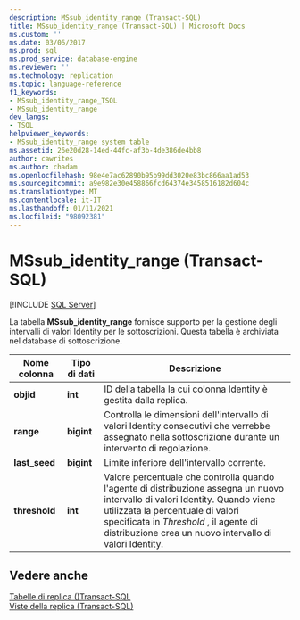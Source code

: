 ```yaml
---
description: MSsub_identity_range (Transact-SQL)
title: MSsub_identity_range (Transact-SQL) | Microsoft Docs
ms.custom: ''
ms.date: 03/06/2017
ms.prod: sql
ms.prod_service: database-engine
ms.reviewer: ''
ms.technology: replication
ms.topic: language-reference
f1_keywords:
- MSsub_identity_range_TSQL
- MSsub_identity_range
dev_langs:
- TSQL
helpviewer_keywords:
- MSsub_identity_range system table
ms.assetid: 26e20d28-14ed-44fc-af3b-4de386de4bb8
author: cawrites
ms.author: chadam
ms.openlocfilehash: 98e4e7ac62890b95b99dd3020e83bc866aa1ad53
ms.sourcegitcommit: a9e982e30e458866fcd64374e3458516182d604c
ms.translationtype: MT
ms.contentlocale: it-IT
ms.lasthandoff: 01/11/2021
ms.locfileid: "98092381"
---
```

# <a name="mssub_identity_range-transact-sql"></a>MSsub_identity_range (Transact-SQL)
[!INCLUDE [SQL Server](../../includes/applies-to-version/sqlserver.md)]

  La tabella **MSsub_identity_range** fornisce supporto per la gestione degli intervalli di valori Identity per le sottoscrizioni. Questa tabella è archiviata nel database di sottoscrizione.  
  
|Nome colonna|Tipo di dati|Descrizione|  
|-----------------|---------------|-----------------|  
|**objid**|**int**|ID della tabella la cui colonna Identity è gestita dalla replica.|  
|**range**|**bigint**|Controlla le dimensioni dell'intervallo di valori Identity consecutivi che verrebbe assegnato nella sottoscrizione durante un intervento di regolazione.|  
|**last_seed**|**bigint**|Limite inferiore dell'intervallo corrente.|  
|**threshold**|**int**|Valore percentuale che controlla quando l'agente di distribuzione assegna un nuovo intervallo di valori Identity. Quando viene utilizzata la percentuale di valori specificata in *Threshold* , il agente di distribuzione crea un nuovo intervallo di valori Identity.|  
  
## <a name="see-also"></a>Vedere anche  
 [Tabelle di replica &#40;&#41;Transact-SQL ](../../relational-databases/system-tables/replication-tables-transact-sql.md)   
 [Viste della replica &#40;Transact-SQL&#41;](../../relational-databases/system-views/replication-views-transact-sql.md)  
  
  
